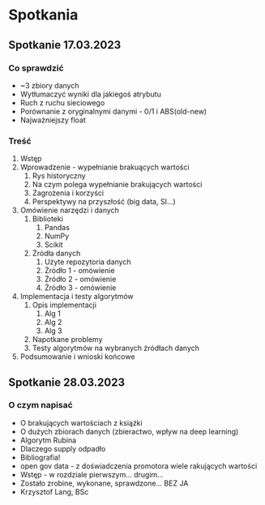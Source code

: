 # Spotkania

## Spotkanie 17.03.2023

### Co sprawdzić

- ~3 zbiory danych
- Wytłumaczyć wyniki dla jakiegoś atrybutu
- Ruch z ruchu sieciowego
- Porównanie z oryginalnymi danymi - 0/1 i ABS(old-new)
- Najważniejszy float

### Treść

1. Wstęp
2. Wprowadzenie - wypełnianie brakuących wartości
   1. Rys historyczny
   2. Na czym polega wypełnianie brakujących wartości
   3. Zagrożenia i korzyści
   4. Perspektywy na przyszłość (big data, SI...)
3. Omówienie narzędzi i danych
   1. Biblioteki
      1. Pandas
      2. NumPy
      3. Scikit
   2. Żródła danych
      1. Użyte repozytoria danych
      2. Żródło 1 - omówienie
      3. Żródło 2 - omówienie
      4. Żródło 3 - omówienie
4. Implementacja i testy algorytmów
   1. Opis implementacji
      1. Alg 1
      2. Alg 2
      3. Alg 3
   2. Napotkane problemy
   3. Testy algorytmów na wybranych źródłach danych
5. Podsumowanie i wnioski końcowe

## Spotkanie 28.03.2023

### O czym napisać

- O brakujących wartościach z książki
- O dużych zbiorach danych (zbieractwo, wpływ na deep learning)
- Algorytm Rubina
- Dlaczego supply odpadło
- Bibliografia!
- open gov data - z doświadczenia promotora wiele rakujących wartości
- Wstęp - w rozdziale pierwszym... drugim...
- Zostało zrobine, wykonane, sprawdzone... BEZ JA
- Krzysztof Lang, BSc
